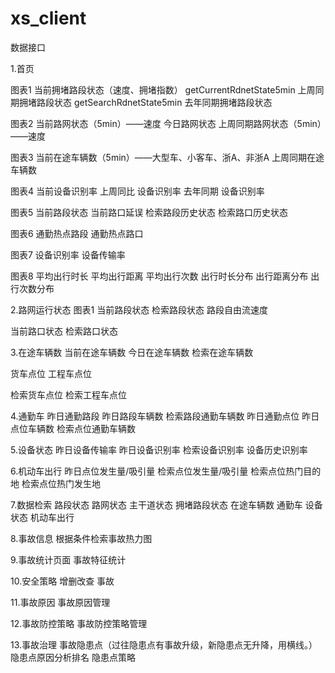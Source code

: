 # xs_client

数据接口

1.首页

图表1
当前拥堵路段状态（速度、拥堵指数）          getCurrentRdnetState5min
上周同期拥堵路段状态                        getSearchRdnetState5min
去年同期拥堵路段状态                        

图表2
当前路网状态（5min）——速度
今日路网状态
上周同期路网状态（5min）——速度

图表3
当前在途车辆数（5min）——大型车、小客车、浙A、非浙A
上周同期在途车辆数

图表4
当前设备识别率
上周同比 设备识别率
去年同期 设备识别率

图表5
当前路段状态
当前路口延误
检索路段历史状态
检索路口历史状态

图表6
通勤热点路段
通勤热点路口

图表7
设备识别率
设备传输率

图表8
平均出行时长
平均出行距离
平均出行次数
出行时长分布
出行距离分布
出行次数分布

2.路网运行状态
图表1
当前路段状态
检索路段状态
路段自由流速度

当前路口状态
检索路口状态


3.在途车辆数
当前在途车辆数
今日在途车辆数
检索在途车辆数

货车点位
工程车点位

检索货车点位
检索工程车点位

4.通勤车
昨日通勤路段
昨日路段车辆数
检索路段通勤车辆数
昨日通勤点位
昨日点位车辆数
检索点位通勤车辆数

5.设备状态
昨日设备传输率
昨日设备识别率
检索设备识别率
设备历史识别率

6.机动车出行
昨日点位发生量/吸引量
检索点位发生量/吸引量
检索点位热门目的地
检索点位热门发生地

7.数据检索
路段状态
路网状态
主干道状态
拥堵路段状态
在途车辆数
通勤车
设备状态
机动车出行

8.事故信息
根据条件检索事故热力图

9.事故统计页面
事故特征统计

10.安全策略
增删改查 事故

11.事故原因
事故原因管理

12.事故防控策略
事故防控策略管理

13.事故治理
事故隐患点（过往隐患点有事故升级，新隐患点无升降，用横线。）
隐患点原因分析排名
隐患点策略












